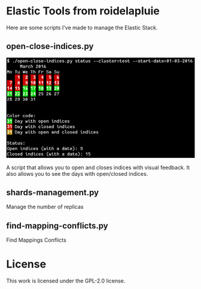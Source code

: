 # Elastic Tools from roidelapluie

Here are some scripts I've made to manage the Elastic Stack.


## open-close-indices.py

![screenshot](screenshot.png)

A script that allows you to open and closes indices with visual feedback. It
also allows you to see the days with open/closed indices.

## shards-management.py

Manage the number of replicas

## find-mapping-conflicts.py

Find Mappings Conflicts

# License

This work is licensed under the GPL-2.0 license.
